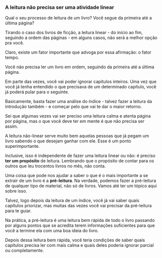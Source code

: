 ### A leitura não precisa ser uma atividade linear

Qual o seu processo de leitura de um livro? Você segue da primeira até a última página? 

Tirando o caso dos livros de ficção, a leitura linear - do início ao fim, seguindo a ordem das páginas - em alguns casos, não será a melhor opção pra você. 

Claro, existe um fator importante que advoga por essa afirmação: o fator tempo.

Você não precisa ler um livro em ordem, seguindo da primeira até a última página. 

Em parte das vezes, você vai poder ignorar capítulos inteiros. Uma vez que você já tenha entendido o que precisava de um determinado capítulo, você já poderá pular para o seguinte. 

Basicamente, basta fazer uma análise do índice - talvez fazer a leitura da introdução também - e começar pelo que vai te dar o maior retorno.

Sei que algumas vezes vai ser preciso uma leitura calma e atenta página por página, mas o que você deve ter em mente é que não precisa ser assim.

A leitura não-linear serve muito bem aquelas pessoas que já pegam um livro sabendo o que desejam ganhar com ele. Esse é um ponto superimportante. 

Inclusive, isso é independente de fazer uma leitura linear ou não: é preciso **ter um propósito** de leitura. Lembrando que o propósito de contar para os outros que leu trocentos livros no mês, não conta.

Uma coisa que pode nos ajudar a saber o que é o mais importante a se extrair de um livro é a **pré-leitura**. Na verdade, podemos fazer a pré-leitura de qualquer tipo de material, não só de livros. Vamos até ter um tópico aqui sobre isso.

Talvez, logo depois da leitura de um índice, você já vai saber quais capítulos priorizar, mas muitas das vezes você vai precisar da pré-leitura para te guiar. 

Na prática, a pré-leitura é uma leitura bem rápida de todo o livro passando por alguns pontos que se acredita terem informações suficientes para que você a termine ela com uma boa ideia do livro. 

Depois dessa leitura bem rápida, você teria condições de saber quais capítulos precisa ler com mais calma e quais deles poderia ignorar parcial ou completamente.
